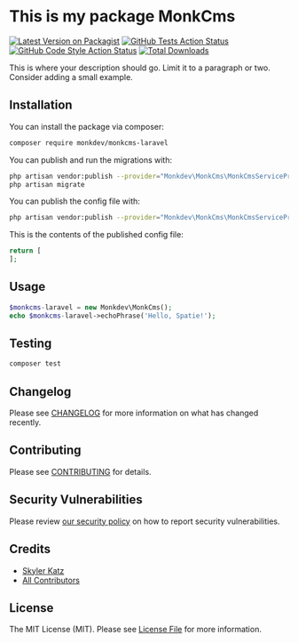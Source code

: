# This is my package MonkCms

[![Latest Version on Packagist](https://img.shields.io/packagist/v/monkdev/monkcms-laravel.svg?style=flat-square)](https://packagist.org/packages/monkdev/monkcms-laravel)
[![GitHub Tests Action Status](https://img.shields.io/github/workflow/status/monkdev/monkcms-laravel/run-tests?label=tests)](https://github.com/skylerkatz/monkcms-laravel/actions?query=workflow%3Arun-tests+branch%3Amain)
[![GitHub Code Style Action Status](https://img.shields.io/github/workflow/status/skylerkatz/monkcms-laravel/Check%20&%20fix%20styling?label=code%20style)](https://github.com/monkdev/monkcms-laravel/actions?query=workflow%3A"Check+%26+fix+styling"+branch%3Amain)
[![Total Downloads](https://img.shields.io/packagist/dt/monkdev/monkcms-laravel.svg?style=flat-square)](https://packagist.org/packages/monkdev/monkcms-laravel)


This is where your description should go. Limit it to a paragraph or two. Consider adding a small example.


## Installation

You can install the package via composer:

```bash
composer require monkdev/monkcms-laravel
```

You can publish and run the migrations with:

```bash
php artisan vendor:publish --provider="Monkdev\MonkCms\MonkCmsServiceProvider" --tag="monkcms-laravel-migrations"
php artisan migrate
```

You can publish the config file with:
```bash
php artisan vendor:publish --provider="Monkdev\MonkCms\MonkCmsServiceProvider" --tag="monkcms-laravel-config"
```

This is the contents of the published config file:

```php
return [
];
```

## Usage

```php
$monkcms-laravel = new Monkdev\MonkCms();
echo $monkcms-laravel->echoPhrase('Hello, Spatie!');
```

## Testing

```bash
composer test
```

## Changelog

Please see [CHANGELOG](CHANGELOG.md) for more information on what has changed recently.

## Contributing

Please see [CONTRIBUTING](.github/CONTRIBUTING.md) for details.

## Security Vulnerabilities

Please review [our security policy](../../security/policy) on how to report security vulnerabilities.

## Credits

- [Skyler Katz](https://github.com/skylerkatz)
- [All Contributors](../../contributors)

## License

The MIT License (MIT). Please see [License File](LICENSE.md) for more information.
